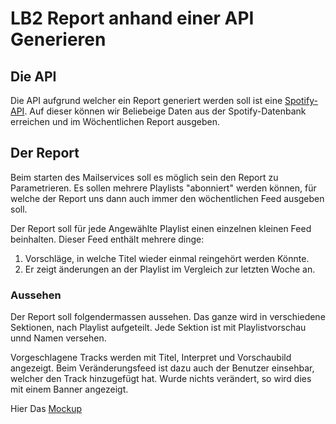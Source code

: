 # LB2 Report anhand einer API Generieren

## Die API

Die API aufgrund welcher ein Report generiert werden soll ist eine [Spotify-API](https://rapidapi.com/Glavier/api/spotify23/). Auf dieser können wir Beliebeige Daten aus der Spotify-Datenbank erreichen und im Wöchentlichen Report ausgeben.

## Der Report

Beim starten des Mailservices soll es möglich sein den Report zu Parametrieren. Es sollen mehrere Playlists "abonniert" werden können, für welche der Report uns dann auch immer den wöchentlichen Feed ausgeben soll.

Der Report soll für jede Angewählte Playlist einen einzelnen kleinen Feed beinhalten. Dieser Feed enthält mehrere dinge:

1. Vorschläge, in welche Titel wieder einmal reingehört werden Könnte.
2. Er zeigt änderungen an der Playlist im Vergleich zur letzten Woche an.

### Aussehen

Der Report soll folgendermassen aussehen. Das ganze wird in verschiedene Sektionen, nach Playlist aufgeteilt. Jede Sektion ist mit Playlistvorschau unnd Namen versehen.

Vorgeschlagene Tracks werden mit Titel, Interpret und Vorschaubild angezeigt. Beim Veränderungsfeed ist dazu auch der Benutzer einsehbar, welcher den Track hinzugefügt hat. Wurde nichts verändert, so wird dies mit einem Banner angezeigt.

Hier Das [Mockup](https://Throw_new_NotImplementedError)